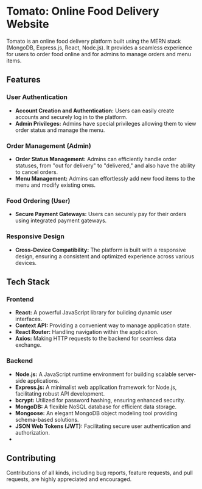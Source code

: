 # Tomato: Online Food Delivery Website

Tomato is an online food delivery platform built using the MERN stack (MongoDB, Express.js, React, Node.js). It provides a seamless experience for users to order food online and for admins to manage orders and menu items.

## Features

### User Authentication

-   **Account Creation and Authentication:** Users can easily create accounts and securely log in to the platform.
-   **Admin Privileges:** Admins have special privileges allowing them to view order status and manage the menu.

### Order Management (Admin)

-   **Order Status Management:** Admins can efficiently handle order statuses, from "out for delivery" to "delivered," and also have the ability to cancel orders.
-   **Menu Management:** Admins can effortlessly add new food items to the menu and modify existing ones.

### Food Ordering (User)

-   **Secure Payment Gateways:** Users can securely pay for their orders using integrated payment gateways.

### Responsive Design

-   **Cross-Device Compatibility:** The platform is built with a responsive design, ensuring a consistent and optimized experience across various devices.

## Tech Stack

### Frontend

-   **React:** A powerful JavaScript library for building dynamic user interfaces.
-   **Context API:** Providing a convenient way to manage application state.
-   **React Router:** Handling navigation within the application.
-   **Axios:** Making HTTP requests to the backend for seamless data exchange.

### Backend

-   **Node.js:** A JavaScript runtime environment for building scalable server-side applications.
-   **Express.js:** A minimalist web application framework for Node.js, facilitating robust API development.
-   **bcrypt:** Utilized for password hashing, ensuring enhanced security.
-   **MongoDB:** A flexible NoSQL database for efficient data storage.
-   **Mongoose:** An elegant MongoDB object modeling tool providing schema-based solutions.
-   **JSON Web Tokens (JWT):** Facilitating secure user authentication and authorization.
-   
## Contributing

 Contributions of all kinds, including bug reports, feature requests, and pull requests, are highly appreciated and encouraged.
